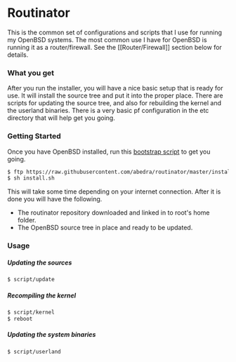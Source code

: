 # Routinator

This is the common set of configurations and scripts that I use for
running my OpenBSD systems.  The most common use I have for OpenBSD is
running it as a router/firewall. See the [[Router/Firewall]] section
below for details.

### What you get

After you run the installer, you will have a nice basic setup that is
ready for use.  It will install the source tree and put it into the
proper place.  There are scripts for updating the source tree, and
also for rebuilding the kernel and the userland binaries.  There is a
very basic pf configuration in the etc directory that will help get
you going.

### Getting Started

Once you have OpenBSD installed, run this
[bootstrap script](https://github.com/abedra/routinator/raw/master/install.sh)
to get you going.

```sh
$ ftp https://raw.githubusercontent.com/abedra/routinator/master/install.sh
$ sh install.sh
```

This will take some time depending on your internet connection.  After
it is done you will have the following.

* The routinator repository downloaded and linked in to root's home folder.
* The OpenBSD source tree in place and ready to be updated.

### Usage

##### Updating the sources

```sh
$ script/update
```

##### Recompiling the kernel

```sh
$ script/kernel
$ reboot
```

##### Updating the system binaries

```sh
$ script/userland
```
